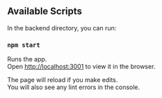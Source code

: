 ## Available Scripts

In the backend directory, you can run:

### `npm start`

Runs the app.<br />
Open [http://localhost:3001](http://localhost:3001) to view it in the browser.

The page will reload if you make edits.<br />
You will also see any lint errors in the console.
